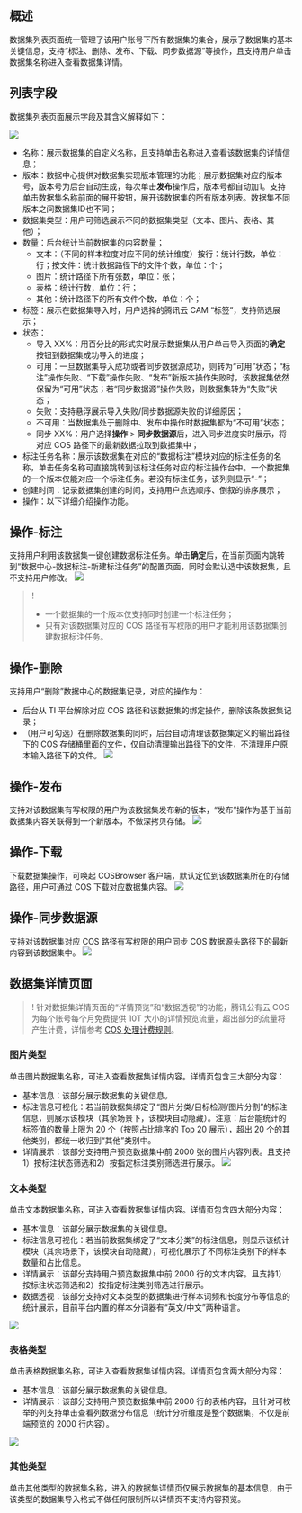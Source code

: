 ## 概述

数据集列表页面统一管理了该用户账号下所有数据集的集合，展示了数据集的基本关键信息，支持“标注、删除、发布、下载、同步数据源”等操作，且支持用户单击数据集名称进入查看数据集详情。



## 列表字段

数据集列表页面展示字段及其含义解释如下：

![](https://qcloudimg.tencent-cloud.cn/raw/e1ced800820c8866971ca64e82bcaf37.png)

- 名称：展示数据集的自定义名称，且支持单击名称进入查看该数据集的详情信息；
- 版本：数据中心提供对数据集实现版本管理的功能；展示数据集对应的版本号，版本号为后台自动生成，每次单击**发布**操作后，版本号都自动加1。支持单击数据集名称前面的展开按钮，展开该数据集的所有版本列表。数据集不同版本之间数据集ID也不同；
- 数据集类型：用户可筛选展示不同的数据集类型（文本、图片、表格、其他）；
- 数量：后台统计当前数据集的内容数量；
  - 文本：（不同的样本粒度对应不同的统计维度）按行：统计行数，单位：行；按文件：统计数据路径下的文件个数，单位：个；
  - 图片：统计路径下所有张数，单位：张；
  - 表格：统计行数，单位：行；
  - 其他：统计路径下的所有文件个数，单位：个；
- 标签：展示在数据集导入时，用户选择的腾讯云 CAM “标签”，支持筛选展示；
- 状态：
  - 导入 XX%：用百分比的形式实时展示数据集从用户单击导入页面的**确定**按钮到数据集成功导入的进度；
  - 可用：一旦数据集导入成功或者同步数据源成功，则转为“可用”状态；“标注”操作失败、“下载”操作失败、“发布”新版本操作失败时，该数据集依然保留为“可用”状态；若“同步数据源”操作失败，则数据集转为“失败”状态；
  - 失败：支持悬浮展示导入失败/同步数据源失败的详细原因；
  - 不可用：当数据集处于删除中、发布中操作时数据集都为“不可用”状态；
  - 同步 XX%：用户选择**操作** > **同步数据源**后，进入同步进度实时展示，将对应 COS 路径下的最新数据拉取到数据集中；
- 标注任务名称：展示该数据集在对应的“数据标注”模块对应的标注任务的名称，单击任务名称可直接跳转到该标注任务对应的标注操作台中。一个数据集的一个版本仅能对应一个标注任务。若没有标注任务，该列则显示“-”；
- 创建时间：记录数据集创建的时间，支持用户点选顺序、倒叙的排序展示；
- 操作：以下详细介绍操作功能。



## 操作-标注

支持用户利用该数据集一键创建数据标注任务。单击**确定**后，在当前页面内跳转到“数据中心-数据标注-新建标注任务”的配置页面，同时会默认选中该数据集，且不支持用户修改。
![](https://qcloudimg.tencent-cloud.cn/raw/006cbcee95f06b0cfe0870f82b47cc5d.png)

>!
>- 一个数据集的一个版本仅支持同时创建一个标注任务；
>- 只有对该数据集对应的 COS 路径有写权限的用户才能利用该数据集创建数据标注任务。



## 操作-删除

支持用户“删除”数据中心的数据集记录，对应的操作为：

- 后台从 TI 平台解除对应 COS 路径和该数据集的绑定操作，删除该条数据集记录；
- （用户可勾选）在删除数据集的同时，后台自动清理该数据集定义的输出路径下的 COS 存储桶里面的文件，仅自动清理输出路径下的文件，不清理用户原本输入路径下的文件。
![](https://qcloudimg.tencent-cloud.cn/raw/0f4eb13085e1526de56f6809c45b1f13.png)



## 操作-发布

支持对该数据集有写权限的用户为该数据集发布新的版本，“发布”操作为基于当前数据集内容关联得到一个新版本，不做深拷贝存储。
![](https://qcloudimg.tencent-cloud.cn/raw/6621ac10054eefa88637afcd73d3e46f.png)



## 操作-下载

下载数据集操作，可唤起 COSBrowser 客户端，默认定位到该数据集所在的存储路径，用户可通过 COS 下载对应数据集内容。
![](https://qcloudimg.tencent-cloud.cn/raw/7e3581f23eab2453fd1b57fcd7ab0b37.png)



## 操作-同步数据源

支持对该数据集对应 COS 路径有写权限的用户同步 COS 数据源头路径下的最新内容到该数据集中。
![](https://qcloudimg.tencent-cloud.cn/raw/29c5d885dec6e39740c8c7836809b945.png)





## 数据集详情页面

>! 针对数据集详情页面的“详情预览”和“数据透视”的功能，腾讯公有云 COS 为每个账号每个月免费提供 10T 大小的详情预览流量，超出部分的流量将产生计费，详情参考 [COS 处理计费规则](https://cloud.tencent.com/document/product/460/36381)。


### 图片类型
单击图片数据集名称，可进入查看数据集详情内容。详情页包含三大部分内容：

- 基本信息：该部分展示数据集的关键信息。
- 标注信息可视化：若当前数据集绑定了“图片分类/目标检测/图片分割”的标注信息，则展示该模块（其余场景下，该模块自动隐藏）。注意：后台能统计的标签值的数量上限为 20 个（按照占比排序的 Top 20 展示），超出 20 个的其他类别，都统一收归到“其他”类别中。
- 详情展示：该部分支持用户预览数据集中前 2000 张的图片内容列表。且支持1）按标注状态筛选和2）按指定标注类别筛选进行展示。
![](https://qcloudimg.tencent-cloud.cn/raw/f7df83dd581bd58f039d1e5acd652f2d.png)


### 文本类型
单击文本数据集名称，可进入查看数据集详情内容。详情页包含四大部分内容：

- 基本信息：该部分展示数据集的关键信息。
- 标注信息可视化：若当前数据集绑定了“文本分类”的标注信息，则显示该统计模块（其余场景下，该模块自动隐藏），可视化展示了不同标注类别下的样本数量和占比信息。
- 详情展示：该部分支持用户预览数据集中前 2000 行的文本内容。且支持1）按标注状态筛选和2）按指定标注类别筛选进行展示。
- 数据透视：该部分支持对文本类型的数据集进行样本词频和长度分布等信息的统计展示，目前平台内置的样本分词器有“英文/中文”两种语言。

![](https://qcloudimg.tencent-cloud.cn/raw/8d1cfd778b00e278fdc57c247c8f022e.png)


### 表格类型
单击表格数据集名称，可进入查看数据集详情内容。详情页包含两大部分内容：

- 基本信息：该部分展示数据集的关键信息。
- 详情展示：该部分支持用户预览数据集中前 2000 行的表格内容，且针对可枚举的列支持单击查看列数据分布信息（统计分析维度是整个数据集，不仅是前端预览的 2000 行内容）。

![](https://qcloudimg.tencent-cloud.cn/raw/600d7356536e97864987f08ee34ab528.png)

### 其他类型

单击其他类型的数据集名称，进入的数据集详情页仅展示数据集的基本信息，由于该类型的数据集导入格式不做任何限制所以详情页不支持内容预览。
